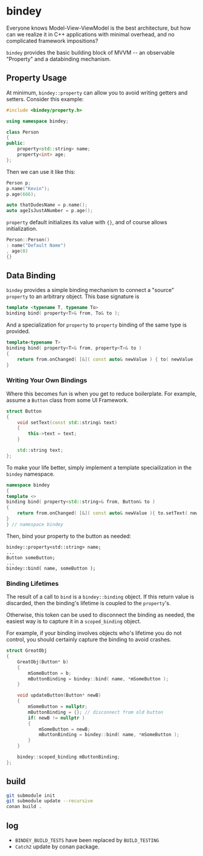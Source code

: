 # bindey

Everyone knows Model-View-ViewModel is the best architecture, but how can we realize it in C++ applications with minimal overhead, and no complicated framework impositions?

`bindey` provides the basic building block of MVVM -- an observable "Property" and a databinding mechanism.

## Property Usage

At minimum, `bindey::property` can allow you to avoid writing getters and setters. Consider this example:

```cpp
#include <bindey/property.h>

using namespace bindey;

class Person
{
public:
    property<std::string> name;
    property<int> age;
};
```
Then we can use it like this:
```cpp
Person p;
p.name("Kevin");
p.age(666);

auto thatDudesName = p.name();
auto ageIsJustANumber = p.age();
```

`property` default initializes its value with `{}`, and of course allows initialization.
```cpp
Person::Person()
: name("Default Name")
, age(0)
{}
```
## Data Binding
`bindey` provides a simple binding mechanism to connect a "source" `property` to an arbitrary object. This base signature is
```cpp
template <typename T, typename To>
binding bind( property<T>& from, To& to );
```
And a specialization for `property` to `property` binding of the same type is provided.
```cpp
template<typename T>
binding bind( property<T>& from, property<T>& to )
{
    return from.onChanged( [&]( const auto& newValue ) { to( newValue ); } );
}
```

### Writing Your Own Bindings
Where this becomes fun is when you get to reduce boilerplate. For example, assume a `Button` class from some UI Framework.
```cpp
struct Button
{
    void setText(const std::string& text)
    {
        this->text = text;
    }

    std::string text;
};
```
To make your life better, simply implement a template speciailization in the `bindey` namespace.
```cpp
namespace bindey
{
template <>
binding bind( property<std::string>& from, Button& to )
{
    return from.onChanged( [&]( const auto& newValue ){ to.setText( newValue ); } );
}
} // namespace bindey
```
Then, bind your property to the button as needed:
```
bindey::property<std::string> name;
...
Button someButton;
...
bindey::bind( name, someButton );
```

### Binding Lifetimes
The result of a call to `bind` is a `bindey::binding` object. If this return value is discarded, then the binding's lifetime is coupled to the `property`'s.

Otherwise, this token can be used to disconnect the binding as needed, the easiest way is to capture it in a `scoped_binding` object.

For example, if your binding involves objects who's lifetime you do not control, you should certainly capture the binding to avoid crashes.
```cpp
struct GreatObj
{
    GreatObj(Button* b)
    {
        mSomeButton = b;
        mButtonBinding = bindey::bind( name, *mSomeButton );
    }

    void updateButton(Button* newB)
    {
        mSomeButton = nullptr;
        mButtonBinding = {}; // disconnect from old button
        if( newB != nullptr )
        {
            mSomeButton = newB;
            mButtonBinding = bindey::bind( name, *mSomeButton );
        }
    }

    bindey::scoped_binding mButtonBinding;
};
```

## build

```bash
git submodule init
git submodule update --recursive
conan build .
```

## log
- `BINDEY_BUILD_TESTS` have been replaced by `BUILD_TESTING`
- `Catch2` update by conan package.